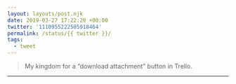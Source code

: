 ```yaml
---
layout: layouts/post.njk
date: 2019-03-27 17:22:20 +00:00
twitter: '1110955222505918464'
permalink: /status/{{ twitter }}/
tags: 
  - tweet
---
```


> My kingdom for a “download attachment” button in Trello.

---
